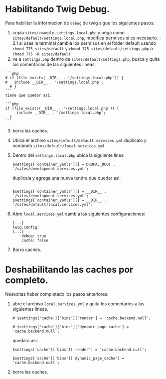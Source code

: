 # Habilitando Twig Debug.

Para habilitar la informacion de `debug` de twig sigue los siguientes pasos:

  1. copia `sites/example.settings.local.php` y pega como `sites/default/settings.local.php`, modifica permisos si es necesario.
  	- 2.1 si usas la terminal cambia los permisos en el folder default usando `chmod 775 sites/default` y `chmod 775 sites/default/settings.php` o `chmod 775 -R sites/default`
  2. ve a `settings.php` dentro de `sites/default/settings.php`, busca y quita los comentarios de las siguientes lineas.

  	```php
  	# if (file_exists(__DIR__ . '/settings.local.php')) {
    #   include __DIR__ . '/settings.local.php';
	  # }
  	```
  	tiene que quedar asi:

  	```php
  	if (file_exists(__DIR__ . '/settings.local.php')) {
	     include __DIR__ . '/settings.local.php';
	  }
  	```  
3. borra las caches.
4. Ubica el archivo `sites/default/default.services.yml` duplicalo y nombralo `sites/default/local.services.yml`
5. Dentro del `settings.local.php` ubica la siguiente linea

	```
	$settings['container_yamls'][] = DRUPAL_ROOT . '/sites/development.services.yml';
	```

	duplicala y agrega una nueva tendra que quedar asi:

	```

	$settings['container_yamls'][] = __DIR__ . '/sites/development.services.yml';
	$settings['container_yamls'][] = __DIR__ . '/sites/default/local.services.yml';
	```
6. Abre `local.services.yml` cambia las siguientes configuraciones:

	```
	[...]
	twig.config:
	[...]
    	debug: true
    	cache: false
   ```
7. Borra caches.

# Deshabilitando las caches por completo.

Nesecitas haber completado los pasos anteriores.

1. abre el archivo `local.services.yml` y quita los comentarios a las siguientes lineas.

	```
	# $settings['cache']['bins']['render'] = 'cache.backend.null';

	# $settings['cache']['bins']['dynamic_page_cache'] = 'cache.backend.null';
	```
	quedara asi:

	```
	$settings['cache']['bins']['render'] = 'cache.backend.null';

	$settings['cache']['bins']['dynamic_page_cache'] = 'cache.backend.null';
	```

2. borra las caches.
